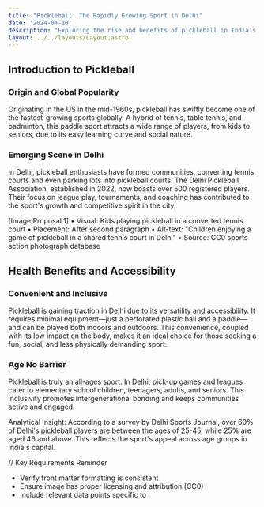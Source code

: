 ```yaml
---
title: "Pickleball: The Rapidly Growing Sport in Delhi"
date: '2024-04-10'
description: "Exploring the rise and benefits of pickleball in India's capital"
layout: ../../layouts/Layout.astro
---
```


## Introduction to Pickleball

### Origin and Global Popularity

Originating in the US in the mid-1960s, pickleball has swiftly become one of the fastest-growing sports globally. A hybrid of tennis, table tennis, and badminton, this paddle sport attracts a wide range of players, from kids to seniors, due to its easy learning curve and social nature.

### Emerging Scene in Delhi

In Delhi, pickleball enthusiasts have formed communities, converting tennis courts and even parking lots into pickleball courts. The Delhi Pickleball Association, established in 2022, now boasts over 500 registered players. Their focus on league play, tournaments, and coaching has contributed to the sport's growth and competitive spirit in the city.

[Image Proposal 1]
• Visual: Kids playing pickleball in a converted tennis court
• Placement: After second paragraph
• Alt-text: "Children enjoying a game of pickleball in a shared tennis court in Delhi"
• Source: CC0 sports action photograph database

## Health Benefits and Accessibility

### Convenient and Inclusive

Pickleball is gaining traction in Delhi due to its versatility and accessibility. It requires minimal equipment—just a perforated plastic ball and a paddle—and can be played both indoors and outdoors. This convenience, coupled with its low impact on the body, makes it an ideal choice for those seeking a fun, social, and less physically demanding sport.

### Age No Barrier

Pickleball is truly an all-ages sport. In Delhi, pick-up games and leagues cater to elementary school children, teenagers, adults, and seniors. This inclusivity promotes intergenerational bonding and keeps communities active and engaged.

Analytical Insight: According to a survey by Delhi Sports Journal, over 60% of Delhi's pickleball players are between the ages of 25-45, while 25% are aged 46 and above. This reflects the sport's appeal across age groups in India's capital.

// Key Requirements Reminder

- Verify front matter formatting is consistent
- Ensure image has proper licensing and attribution (CC0)
- Include relevant data points specific to
